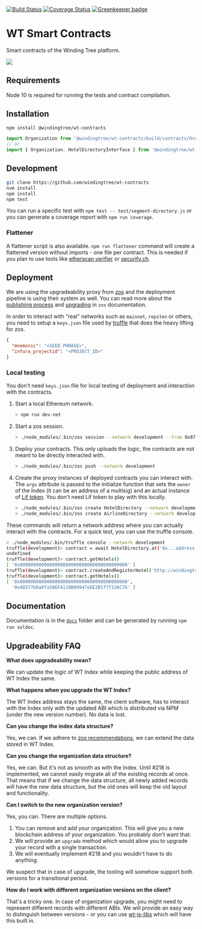 [![Build Status](https://travis-ci.org/windingtree/wt-contracts.svg?branch=master)](https://travis-ci.org/windingtree/wt-contracts)
[![Coverage Status](https://coveralls.io/repos/github/windingtree/wt-contracts/badge.svg?branch=master)](https://coveralls.io/github/windingtree/wt-contracts?branch=master&v=2.0) [![Greenkeeper badge](https://badges.greenkeeper.io/windingtree/wt-contracts.svg)](https://greenkeeper.io/)

# WT Smart Contracts

Smart contracts of the Winding Tree platform.

![](https://raw.githubusercontent.com/windingtree/wt-contracts/feat/otaindex/assets/contracts-schema.png)

## Requirements

Node 10 is required for running the tests and contract compilation.

## Installation

```sh
npm install @windingtree/wt-contracts
```

```js
import Organization from '@windingtree/wt-contracts/build/contracts/Organization.json';
// or
import { Organization, HotelDirectoryInterface } from '@windingtree/wt-contracts';
```

## Development

```sh
git clone https://github.com/windingtree/wt-contracts
nvm install
npm install
npm test
```

You can run a specific test with `npm test -- test/segment-directory.js`
or you can generate a coverage report with `npm run coverage`.

### Flattener

A flattener script is also available. `npm run flattener` command
will create a flattened version without imports - one file per contract.
This is needed if you plan to use tools like [etherscan verifier](https://etherscan.io/verifyContract)
or [securify.ch](https://securify.ch/).

## Deployment

We are using the upgradeability proxy from [zos](https://docs.zeppelinos.org/)
and the deployment pipeline is using their system as well. You can read more
about the [publishing process](https://docs.zeppelinos.org/docs/deploying) and
[upgrading](https://docs.zeppelinos.org/docs/upgrading.html) in `zos`
documentation.

In order to interact with "real" networks such as `mainnet`, `ropsten` or others,
you need to setup a `keys.json` file used by [truffle](https://truffleframework.com/)
that does the heavy lifting for zos.

```json
{
  "mnemonic": "<SEED_PHRASE>",
  "infura_projectid": "<PROJECT_ID>"
}
```

### Local testing

You don't need `keys.json` file for local testing of deployment and interaction
with the contracts.

1. Start a local Ethereum network.
    ```bash
    > npm run dev-net
    ```
2. Start a zos session.
    ```bash
    > ./node_modules/.bin/zos session --network development --from 0x87265a62c60247f862b9149423061b36b460f4BB --expires 3600
    ```
3. Deploy your contracts. This only uploads the logic, the contracts are not meant to be directly
interacted with.
    ```bash
    > ./node_modules/.bin/zos push --network development
    ```
4. Create the proxy instances of deployed contracts you can interact with. The `args`
attribute is passed to the initialize function that sets the `owner` of the Index (it
can be an address of a multisig) and an actual instance of
[Lif token](https://github.com/windingtree/lif-token). You don't need Lif token to play with
this locally.
    ```bash
    > ./node_modules/.bin/zos create HotelDirectory --network development --init initialize --args 0x87265a62c60247f862b9149423061b36b460f4BB,0xB6e225194a1C892770c43D4B529841C99b3DA1d7
    > ./node_modules/.bin/zos create AirlineDirectory --network development --init initialize --args 0x87265a62c60247f862b9149423061b36b460f4BB,0xB6e225194a1C892770c43D4B529841C99b3DA1d7
    ```
These commands will return a network address where you can actually interact with the contracts.
For a quick test, you can use the truffle console.
```bash
> ./node_modules/.bin/truffle console --network development
truffle(development)> contract = await HotelDirectory.at('0x...address returned by zos create command')
undefined
truffle(development)> contract.getHotels()
[ '0x0000000000000000000000000000000000000000' ]
truffle(development)> contract.createAndRegisterHotel('http://windingtree.com')
truffle(development)> contract.getHotels()
[ '0x0000000000000000000000000000000000000000',
  '0x4D377b0a8fa386FA118B09947eEE2B1f7f126C76' ]
```

## Documentation

Documentation is in the [`docs`](https://github.com/windingtree/wt-contracts/tree/master/docs)
folder and can be generated by running `npm run soldoc`.

## Upgradeability FAQ

**What does upgradeability mean?**

We can update the logic of WT Index while keeping the public address
of WT Index the same.

**What happens when you upgrade the WT Index?**

The WT Index address stays the same, the client software, has to
interact with the Index only with the updated ABI which is distributed
via NPM (under the new version number). No data is lost.

**Can you change the index data structure?**

Yes, we can. If we adhere to [zos recommendations](https://docs.zeppelinos.org/docs/writing_contracts.html#modifying-your-contracts),
we can extend the data stored in WT Index.

**Can you change the organization data structure?**

Yes, we can. But it's not as smooth as with the Index. Until #218
is implemented, we cannot easily migrate all of the existing records
at once. That means that if we change the data structure, all newly
added records will have the new data structure, but the old ones
will keep the old layout and functionality.

**Can I switch to the new organization version?**

Yes, you can. There are multiple options.

1. You can remove and add your organization. This will give you a new
blockchain address of your organization. You probably don't want that.
2. We will provide an `upgrade` method which would allow you to upgrade
your record with a single transaction.
3. We will eventually implement #218 and you wouldn't have to do anything.

We suspect that in case of upgrade, the tooling will somehow support both
versions for a transitional period.

**How do I work with different organization versions on the client?**

That's a tricky one. In case of organization upgrade, you might need to
represent different records with different ABIs. We will provide an easy
way to distinguish between versions - or you can use [wt-js-libs](https://github.com/windingtree/wt-js-libs)
which will have this built in.
